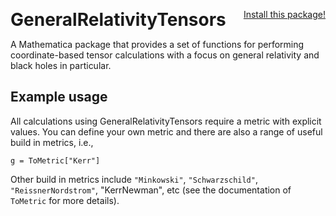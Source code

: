 <p>
 <h1 style="display:inline">GeneralRelativityTensors</h1> <span style="float:right;"><a href="https://bhptoolkit.org/mathematica-install.html" class = "code_btn">Install this package!</a></span>
</p>

A Mathematica package that provides a set of functions for performing coordinate-based tensor calculations with a focus on general relativity and black holes in particular.

## Example usage

All calculations using GeneralRelativityTensors require a metric with explicit values. You can define your own metric and there are also a range of useful build in metrics, i.e.,

```
g = ToMetric["Kerr"]
```
Other build in metrics include `"Minkowski"`, `"Schwarzschild"`, `"ReissnerNordstrom"`, "KerrNewman", etc (see the documentation of `ToMetric` for more details).

